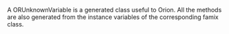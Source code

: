 A ORUnknownVariable is a generated class useful to Orion. All the methods are also generated from the instance variables of the corresponding famix class.